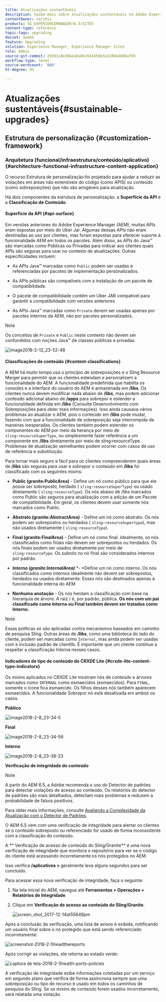 ```yaml
---
title: Atualizações sustentáveis
description: Saiba mais sobre atualizações sustentáveis no Adobe Experience Manager 6.4.
contentOwner: sarchiz
products: SG_EXPERIENCEMANAGER/6.5/SITES
content-type: reference
topic-tags: upgrading
docset: aem65
feature: Upgrading
solution: Experience Manager, Experience Manager Sites
role: Admin
source-git-commit: 29391c8e3042a8a04c64165663a228bb4886afb5
workflow-type: tm+mt
source-wordcount: '860'
ht-degree: 0%

---
```


# Atualizações sustentáveis{#sustainable-upgrades}

## Estrutura de personalização {#customization-framework}

### Arquitetura (funcional/infraestrutura/conteúdo/aplicativo)  {#architecture-functional-infrastructure-content-application}

O recurso Estrutura de personalização foi projetado para ajudar a reduzir as violações em áreas não extensíveis do código (como APIS) ou conteúdo (como sobreposições) que não são amigáveis para atualização.

Há dois componentes da estrutura de personalização: a **Superfície da API** e a **Classificação de Conteúdo**.

#### Superfície da API {#api-surface}

Em versões anteriores do Adobe Experience Manager (AEM), muitas APIs eram expostas por meio do Uber Jar. Algumas dessas APIs não eram destinadas ao uso por clientes, mas foram expostas para oferecer suporte à funcionalidade AEM em todos os pacotes. Além disso, as APIs do Java™ são marcadas como Públicas ou Privadas para indicar aos clientes quais APIs são seguras para usar no contexto de atualizações. Outras especificidades incluem:

* As APIs Java™ marcadas como `Public` podem ser usadas e referenciadas por pacotes de implementação personalizados.

* As APIs públicas são compatíveis com a instalação de um pacote de compatibilidade.
* O pacote de compatibilidade contém um Uber JAR compatível para garantir a compatibilidade com versões anteriores
* As APIs Java™ marcadas como `Private` devem ser usadas apenas por pacotes internos da AEM, não por pacotes personalizados.

>[!NOTE]
>
>Os conceitos de `Private` e `Public` neste contexto não devem ser confundidos com noções Java™ de classes públicas e privadas.

![image2018-2-12_23-52-48](assets/image2018-2-12_23-52-48.png)

#### Classificações de conteúdo {#content-classifications}

A AEM há muito tempo usa o princípio de sobreposições e o Sling Resource Merger para permitir que os clientes estendam e personalizem a funcionalidade do AEM. A funcionalidade predefinida que habilita os consoles e a interface do usuário do AEM é armazenada em **/libs**. Os clientes nunca devem modificar nada abaixo de **/libs**, mas podem adicionar conteúdo adicional abaixo de **/apps** para sobrepor e estender a funcionalidade definida em **/libs** (Consulte Desenvolvimento com Sobreposições para obter mais informações). Isso ainda causava vários problemas ao atualizar o AEM, pois o conteúdo em **/libs** pode mudar, fazendo com que a funcionalidade de sobreposição seja interrompida de maneiras inesperadas. Os clientes também podem estender os componentes do AEM por meio da herança por meio de `sling:resourceSuperType`, ou simplesmente fazer referência a um componente em **/libs** diretamente por meio de sling:resourceType. Problemas de atualização semelhantes podem ocorrer com casos de uso de referência e substituição.

Para tornar mais seguro e fácil para os clientes compreenderem quais áreas de **/libs** são seguras para usar e sobrepor o conteúdo em **/libs** foi classificado com os seguintes mixins:

* **Public (granite:PublicArea)** - Define um nó como público para que ele possa ser sobreposto, herdado ( `sling:resourceSuperType`) ou usado diretamente ( `sling:resourceType`). Os nós abaixo de /libs marcados como Public são seguros para atualização com a adição de um Pacote de compatibilidade. Em geral, os clientes devem usar somente nós marcados como Public.

* **Abstrato (granite:AbstractArea)** - Define um nó como abstrato. Os nós podem ser sobrepostos ou herdados ( `sling:resourceSupertype`), mas não usados diretamente ( `sling:resourceType`).

* **Final (granite:FinalArea)** - Define um nó como final. Idealmente, os nós classificados como finais não devem ser sobrepostos ou herdados. Os nós finais podem ser usados diretamente por meio de `sling:resourceType`. Os subnós no nó final são considerados internos por padrão.

* ***Interno (granite:InternalArea)*** *- *Define um nó como interno. Os nós classificados como internos idealmente não devem ser sobrepostos, herdados ou usados diretamente. Esses nós são destinados apenas à funcionalidade interna do AEM

* **Nenhuma anotação** - Os nós herdam a classificação com base na hierarquia de árvore. A raiz / é, por padrão, pública. **Os nós com um pai classificado como Interno ou Final também devem ser tratados como Interno.**

>[!NOTE]
>
>Essas políticas só são aplicadas contra mecanismos baseados em caminho de pesquisa Sling. Outras áreas de **/libs**, como uma biblioteca do lado do cliente, podem ser marcadas como `Internal`, mas ainda podem ser usadas com a inclusão padrão de clientlib. É importante que um cliente continue a respeitar a classificação Interna nesses casos.

#### Indicadores de tipo de conteúdo do CRXDE Lite {#crxde-lite-content-type-indicators}

Os mixins aplicados no CRXDE Lite mostram nós de conteúdo e árvores marcados como `INTERNAL` como esmaecidos (esmaecidos). Para `FINAL`, somente o ícone fica esmaecido. Os filhos desses nós também aparecem esmaecidos. A funcionalidade Sobrepor nó está desativada em ambos os casos.

**Público**

![image2018-2-8_23-34-5](assets/image2018-2-8_23-34-5.png)

**Final**

![image2018-2-8_23-34-56](assets/image2018-2-8_23-34-56.png)

**Interno**

![image2018-2-8_23-38-23](assets/image2018-2-8_23-38-23.png)

**Verificação de integridade do conteúdo**

>[!NOTE]
>
>A partir do AEM 6.5, a Adobe recomenda o uso do Detector de padrões para detectar violações de acesso ao conteúdo. Os relatórios do detector de padrões são mais detalhados, detectam mais problemas e reduzem a probabilidade de falsos positivos.
>
>Para obter mais informações, consulte [Avaliando a Complexidade da Atualização com o Detector de Padrões](/help/sites-deploying/pattern-detector.md).

O AEM 6.5 vem com uma verificação de integridade para alertar os clientes se o conteúdo sobreposto ou referenciado for usado de forma inconsistente com a classificação do conteúdo.

A ** Verificação de acesso de conteúdo do Sling/Granite** é uma nova verificação de integridade que monitora o repositório para ver se o código do cliente está acessando incorretamente os nós protegidos no AEM.

Isso verifica **/aplicativos** e geralmente leva alguns segundos para ser concluído.

Para acessar essa nova verificação de integridade, faça o seguinte:

1. Na tela inicial do AEM, navegue até **Ferramentas > Operações > Relatórios de Integridade**
1. Clique em **Verificação de acesso ao conteúdo do Sling/Granite**.

   ![screen_shot_2017-12-14at55648pm](assets/screen_shot_2017-12-14at55648pm.png)

Após a conclusão da verificação, uma lista de avisos é exibida, notificando um usuário final sobre o nó protegido que está sendo referenciado incorretamente:

![screenshot-2018-2-5headthereports](assets/screenshot-2018-2-5healthreports.png)

Após corrigir as violações, ele retorna ao estado verde:

![captura de tela-2018-2-5health-ports-policies](assets/screenshot-2018-2-5healthreports-violations.png)

A verificação de integridade exibe informações coletadas por um serviço em segundo plano que verifica de forma assíncrona sempre que uma sobreposição ou tipo de recurso é usado em todos os caminhos de pesquisa do Sling. Se os mixins de conteúdo forem usados incorretamente, será relatada uma violação.
